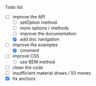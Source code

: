 Todo list

- [ ] improve the API
  - [ ] setOption method
  - [ ] more options / methods
  - [ ] improve the documentation
  - [x] add doc navigation
- [ ] improve the examples
  - [x] comment
- [ ] improve CSS
  - [ ] use BEM method
- [ ] clean the code
- [ ] insufficient material draws / 50 moves
- [x] fix anchors

